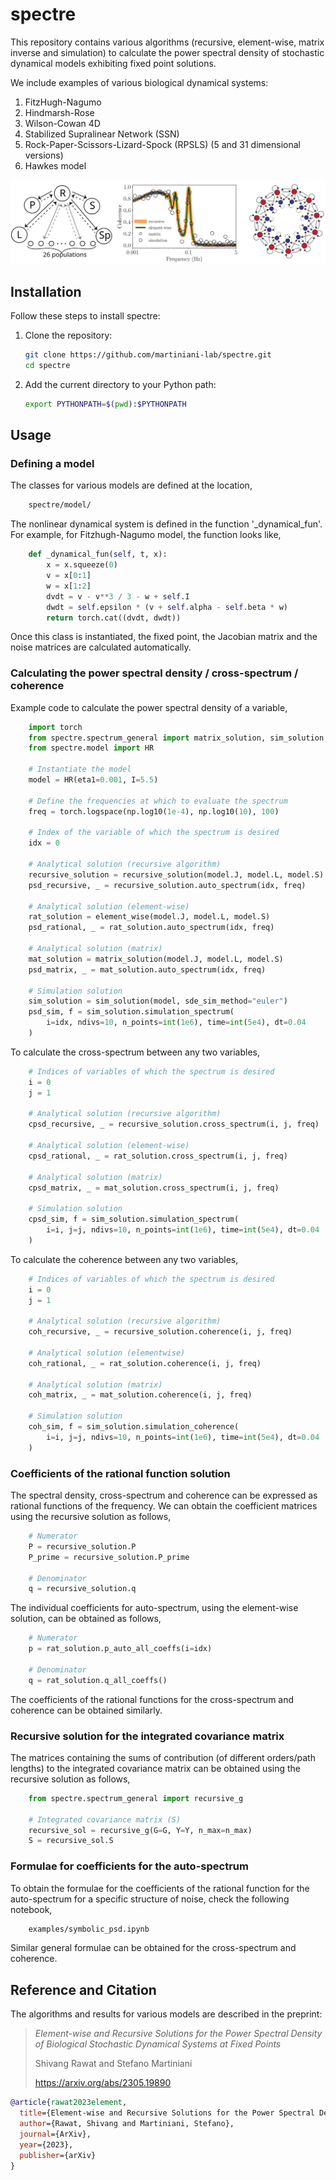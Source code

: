 # spectre

This repository contains various algorithms (recursive, element-wise, matrix inverse and simulation) to calculate the power spectral density of stochastic dynamical models exhibiting fixed point solutions.

We include examples of various biological dynamical systems:
1. FitzHugh-Nagumo
2. Hindmarsh-Rose
3. Wilson-Cowan 4D
4. Stabilized Supralinear Network (SSN)
5. Rock-Paper-Scissors-Lizard-Spock (RPSLS) (5 and 31 dimensional versions)
6. Hawkes model

![](./figures/readme.svg)

## Installation

Follow these steps to install spectre:

1. Clone the repository:
    ```bash
    git clone https://github.com/martiniani-lab/spectre.git
    cd spectre
    ```
2. Add the current directory to your Python path:
    ```bash
    export PYTHONPATH=$(pwd):$PYTHONPATH
    ```

## Usage

### Defining a model
The classes for various models are defined at the location,
```bash
    spectre/model/
```
The nonlinear dynamical system is defined in the function '_dynamical_fun'. For example, for Fitzhugh-Nagumo model, the function looks like,
```python
    def _dynamical_fun(self, t, x):
        x = x.squeeze(0)
        v = x[0:1]
        w = x[1:2]
        dvdt = v - v**3 / 3 - w + self.I
        dwdt = self.epsilon * (v + self.alpha - self.beta * w)
        return torch.cat((dvdt, dwdt))
```
Once this class is instantiated, the fixed point, the Jacobian matrix and the noise matrices are calculated automatically.

### Calculating the power spectral density / cross-spectrum / coherence
Example code to calculate the power spectral density of a variable,
```python
    import torch
    from spectre.spectrum_general import matrix_solution, sim_solution, element_wise, recursive_solution
    from spectre.model import HR

    # Instantiate the model
    model = HR(eta1=0.001, I=5.5)

    # Define the frequencies at which to evaluate the spectrum
    freq = torch.logspace(np.log10(1e-4), np.log10(10), 100)

    # Index of the variable of which the spectrum is desired
    idx = 0

    # Analytical solution (recursive algorithm)
    recursive_solution = recursive_solution(model.J, model.L, model.S)
    psd_recursive, _ = recursive_solution.auto_spectrum(idx, freq)

    # Analytical solution (element-wise)
    rat_solution = element_wise(model.J, model.L, model.S)
    psd_rational, _ = rat_solution.auto_spectrum(idx, freq)

    # Analytical solution (matrix)
    mat_solution = matrix_solution(model.J, model.L, model.S)
    psd_matrix, _ = mat_solution.auto_spectrum(idx, freq)

    # Simulation solution
    sim_solution = sim_solution(model, sde_sim_method="euler")
    psd_sim, f = sim_solution.simulation_spectrum(
        i=idx, ndivs=10, n_points=int(1e6), time=int(5e4), dt=0.04
    )
```

To calculate the cross-spectrum between any two variables,
```python
    # Indices of variables of which the spectrum is desired 
    i = 0
    j = 1

    # Analytical solution (recursive algorithm)
    cpsd_recursive, _ = recursive_solution.cross_spectrum(i, j, freq)

    # Analytical solution (element-wise)
    cpsd_rational, _ = rat_solution.cross_spectrum(i, j, freq)

    # Analytical solution (matrix)
    cpsd_matrix, _ = mat_solution.cross_spectrum(i, j, freq)

    # Simulation solution
    cpsd_sim, f = sim_solution.simulation_spectrum(
        i=i, j=j, ndivs=10, n_points=int(1e6), time=int(5e4), dt=0.04
    )
```

To calculate the coherence between any two variables,
```python
    # Indices of variables of which the spectrum is desired 
    i = 0
    j = 1

    # Analytical solution (recursive algorithm)
    coh_recursive, _ = recursive_solution.coherence(i, j, freq)

    # Analytical solution (elementwise)
    coh_rational, _ = rat_solution.coherence(i, j, freq)

    # Analytical solution (matrix)
    coh_matrix, _ = mat_solution.coherence(i, j, freq)

    # Simulation solution
    coh_sim, f = sim_solution.simulation_coherence(
        i=i, j=j, ndivs=10, n_points=int(1e6), time=int(5e4), dt=0.04
    )
```

### Coefficients of the rational function solution
The spectral density, cross-spectrum and coherence can be expressed as rational functions of the frequency. We can obtain the coefficient matrices using the recursive solution as follows,
```python
    # Numerator
    P = recursive_solution.P
    P_prime = recursive_solution.P_prime

    # Denominator
    q = recursive_solution.q
```

The individual coefficients for auto-spectrum, using the element-wise solution, can be obtained as follows,
```python
    # Numerator
    p = rat_solution.p_auto_all_coeffs(i=idx)

    # Denominator
    q = rat_solution.q_all_coeffs()
```

The coefficients of the rational functions for the cross-spectrum and coherence can be obtained similarly.

### Recursive solution for the integrated covariance matrix
The matrices containing the sums of contribution (of different orders/path lengths) to the integrated covariance matrix can be obtained using the recursive solution as follows,
```python
    from spectre.spectrum_general import recursive_g

    # Integrated covariance matrix (S)
    recursive_sol = recursive_g(G=G, Y=Y, n_max=n_max)
    S = recursive_sol.S
```



### Formulae for coefficients for the auto-spectrum
To obtain the formulae for the coefficients of the rational function for the auto-spectrum for a specific structure of noise, check the following notebook,
```bash
    examples/symbolic_psd.ipynb
```
Similar general formulae can be obtained for the cross-spectrum and coherence.


## Reference and Citation
The algorithms and results for various models are described in the preprint:

> *Element-wise and Recursive Solutions for the Power Spectral Density of Biological Stochastic Dynamical Systems at Fixed Points*
> 
> Shivang Rawat and Stefano Martiniani
>
> https://arxiv.org/abs/2305.19890

```bibtex
@article{rawat2023element,
  title={Element-wise and Recursive Solutions for the Power Spectral Density of Biological Stochastic Dynamical Systems at Fixed Points},
  author={Rawat, Shivang and Martiniani, Stefano},
  journal={ArXiv},
  year={2023},
  publisher={arXiv}
}
```
